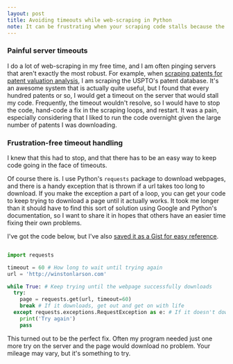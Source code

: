 ```yaml
---
layout: post
title: Avoiding timeouts while web-scraping in Python
note: It can be frustrating when your scraping code stalls because the server isn't responding. Use this quick trick to keep things running smoothly.
---
```


### Painful server timeouts

I do a lot of web-scraping in my free time, and I am often pinging servers that aren't exactly the most robust. For example, when [scraping patents for patent valuation analysis](/patent-valuation), I am scraping the USPTO's patent database. It's an awesome system that is actually quite useful, but I found that every hundred patents or so, I would get a timeout on the server that would stall my code. Frequently, the timeout wouldn't resolve, so I would have to stop the code, hand-code a fix in the scraping loops, and restart. It was a pain, especially considering that I liked to run the code overnight given the large number of patents I was downloading.

### Frustration-free timeout handling

I knew that this had to stop, and that there has to be an easy way to keep code going in the face of timeouts.

Of course there is. I use Python's `requests` package to download webpages, and there is a handy exception that is thrown if a url takes too long to download. If you make the exception a part of a loop, you can get your code to keep trying to download a page until it actually works. It took me longer than it should have to find this sort of solution using Google and Python's documentation, so I want to share it in hopes that others have an easier time fixing their own problems.

 I've got the code below, but I've also [saved it as a Gist for easy reference](https://gist.github.com/winstonlarson/7dd141800227359a37ee#file-html-retry-py).

```python

import requests

timeout = 60 # How long to wait until trying again
url = 'http://winstonlarson.com'

while True: # Keep trying until the webpage successfully downloads
  try:
    page = requests.get(url, timeout=60)
    break # If it downloads, get out and get on with life
  except requests.exceptions.RequestException as e: # If it doesn't download after the timeout period, an exceptions is thrown, and we try again
    print('Try again')
    pass

```

This turned out to be the perfect fix. Often my program needed just one more try on the server and the page would download no problem. Your mileage may vary, but it's something to try.
